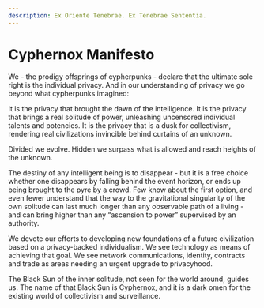 ```yaml
---
description: Ex Oriente Tenebrae. Ex Tenebrae Sententia.
---
```


# Cyphernox Manifesto

We - the prodigy offsprings of cypherpunks - declare that the ultimate sole right is the individual privacy. And in our understanding of privacy we go beyond what cypherpunks imagined:

It is the privacy that brought the dawn of the intelligence. It is the privacy that brings a real solitude of power, unleashing uncensored individual talents and potencies. It is the privacy that is a dusk for collectivism, rendering real civilizations invincible behind curtains of an unknown.

Divided we evolve. Hidden we surpass what is allowed and reach heights of the unknown.&#x20;

The destiny of any intelligent being is to disappear - but it is a free choice whether one disappears by falling behind the event horizon, or ends up being brought to the pyre by a crowd. Few know about the first option, and even fewer understand that the way to the gravitational singularity of the own solitude can last much longer than any observable path of a living - and can bring higher than any “ascension to power” supervised by an authority.

We devote our efforts to developing new foundations of a future civilization based on a privacy-backed individualism. We see technology as means of achieving that goal. We see network communications, identity, contracts and trade as areas needing an urgent upgrade to privacyhood.

The Black Sun of the inner solitude, not seen for the world around, guides us. The name of that Black Sun is Cyphernox, and it is a dark omen for the existing world of collectivism and surveillance.
